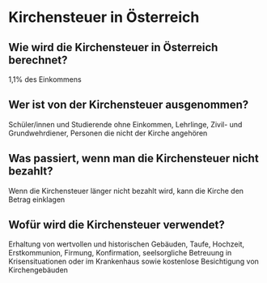 # Kirchensteuer in Österreich

## Wie wird die Kirchensteuer in Österreich berechnet?

1,1% des Einkommens

## Wer ist von der Kirchensteuer ausgenommen?

Schüler/innen und Studierende ohne Einkommen, Lehrlinge, Zivil- und Grundwehrdiener, Personen die nicht der Kirche angehören

## Was passiert, wenn man die Kirchensteuer nicht bezahlt?

Wenn die Kirchensteuer länger nicht bezahlt wird, kann die Kirche den Betrag einklagen

## Wofür wird die Kirchensteuer verwendet?

Erhaltung von wertvollen und historischen Gebäuden, Taufe, Hochzeit, Erstkommunion, Firmung, Konfirmation, seelsorgliche Betreuung in Krisensituationen oder im Krankenhaus sowie kostenlose Besichtigung von Kirchengebäuden